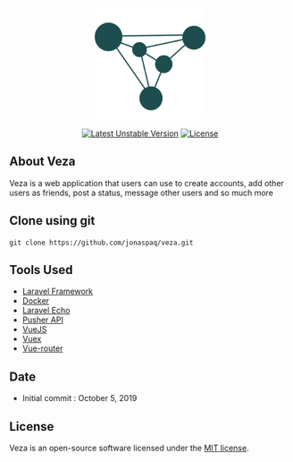 <p align="center">
  <a href="https://veza-app.herokuapp.com">
    <img src="public/icons/512-Bluegreen.png" width="200">
  </a>
</p>

<p align="center">
<a href="https://github.com/jonaspaq/veza"><img src="https://img.shields.io/badge/unstable-v1.0.0-blue" alt="Latest Unstable Version"></a>
<a href="https://github.com/jonaspaq/veza"><img src="https://img.shields.io/badge/license-MIT-green" alt="License"></a>
</p>

## About Veza

Veza is a web application that users can use to create accounts, add other users as friends, post a status, message other users and so much more

## Clone using git
```
git clone https://github.com/jonaspaq/veza.git
```

## Tools Used

- [Laravel Framework](https://laravel.com)
- [Docker](https://www.docker.com)
- [Laravel Echo]()
- [Pusher API](https://pusher.com)
- [VueJS](vuejs.org)
- [Vuex](http://vuex.vuejs.org)
- [Vue-router](https://router.vuejs.org)

## Date 

- Initial commit : October 5, 2019

## License

Veza is an open-source software licensed under the [MIT license](https://opensource.org/licenses/MIT).


